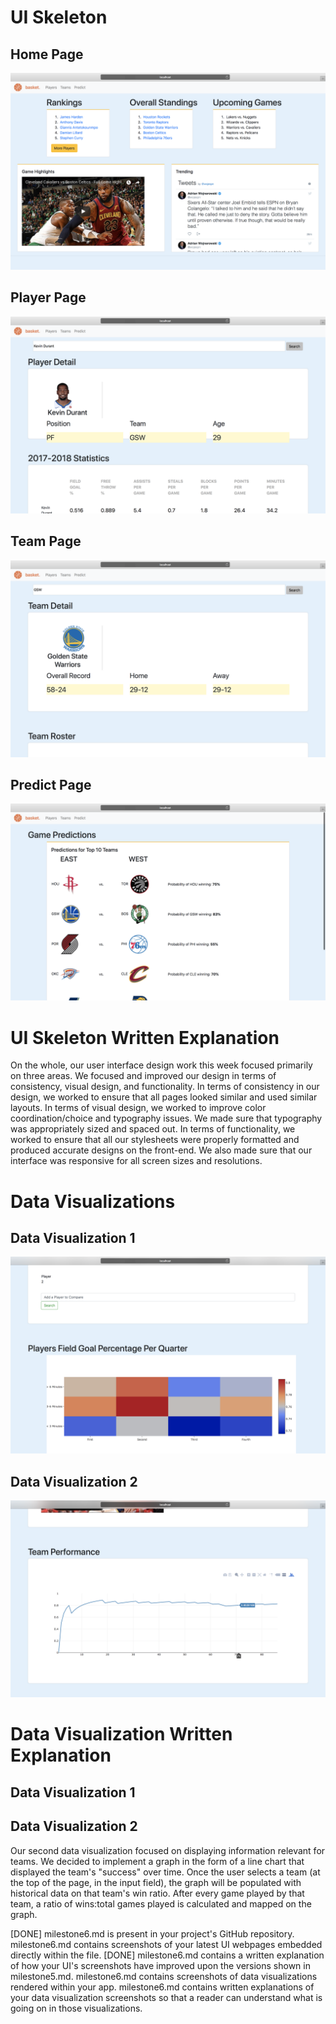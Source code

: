 # UI Skeleton
## Home Page
![Home](/milestones/milestone6/home.png)

## Player Page
![Player](/milestones/milestone6/player.png)

## Team Page
![Team](/milestones/milestone6/team.png)

## Predict Page
![Predict](/milestones/milestone6/predict.png)


# UI Skeleton Written Explanation
On the whole, our user interface design work this week focused primarily on three areas. We focused and improved our design in terms of consistency, visual design, and functionality. In terms of consistency in our design, we worked to ensure that all pages looked similar and used similar layouts. In terms of visual design, we worked to improve color coordination/choice and typography issues. We made sure that typography was appropriately sized and spaced out. In terms of functionality, we worked to ensure that all our stylesheets were properly formatted and produced accurate designs on the front-end. We also made sure that our interface was responsive for all screen sizes and resolutions.


# Data Visualizations
## Data Visualization 1
![Data Visualization 1](/milestones/milestone6/dv1.png)

## Data Visualization 2
![Data Visualization 2](/milestones/milestone6/dv2.png)


# Data Visualization Written Explanation
## Data Visualization 1

## Data Visualization 2
Our second data visualization focused on displaying information relevant for teams. We decided to implement a graph in the form of a line chart that displayed the team's "success" over time. Once the user selects a team (at the top of the page, in the input field), the graph will be populated with historical data on that team's win ratio. After every game played by that team, a ratio of wins:total games played is calculated and mapped on the graph.


[DONE] milestone6.md is present in your project's GitHub repository.
milestone6.md contains screenshots of your latest UI webpages embedded directly within the file.
[DONE] milestone6.md contains a written explanation of how your UI's screenshots have improved upon the versions shown in milestone5.md.
milestone6.md contains screenshots of data visualizations rendered within your app.
milestone6.md contains written explanations of your data visualization screenshots so that a reader can understand what is going on in those visualizations.
